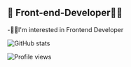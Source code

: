 ## 🎯 Front-end-Developer🏃‍♀️

-👩‍💻I'm interested in Frontend Developer 

![GitHub stats](https://github-readme-stats.vercel.app/api?username=Nayeon97&show_icons=true)  

![Profile views](https://gpvc.arturio.dev/Nayeon97)  
